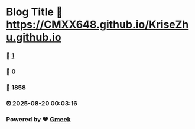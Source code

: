 # Blog Title :link: https://CMXX648.github.io/KriseZhu.github.io 
### :page_facing_up: [1](https://CMXX648.github.io/KriseZhu.github.io/tag.html) 
### :speech_balloon: 0 
### :hibiscus: 1858 
### :alarm_clock: 2025-08-20 00:03:16 
### Powered by :heart: [Gmeek](https://github.com/Meekdai/Gmeek)
